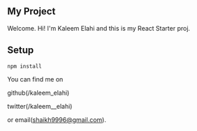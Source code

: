 My Project
---

Welcome.
Hi! I'm Kaleem Elahi and this is my React Starter proj.

Setup
---

```
npm install
```


You can find me on

github(/kaleem_elahi)

twitter(/kaleem__elahi)

or email(shaikh9996@gmail.com).

